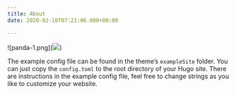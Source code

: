 ```yaml
---
title: About
date: 2020-02-10T07:21:06.000+00:00

---
```

!\[panda-1.png\](![](https://i.loli.net/2020/02/11/7oTLRZDVgEyetsU.png))

The example config file can be found in the theme’s `exampleSite` folder. You can just copy the `config.toml` to the root directory of your Hugo site. There are instructions in the example config file, feel free to change strings as you like to customize your website.